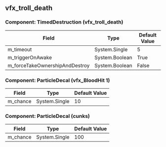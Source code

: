 ## vfx_troll_death

### Component: TimedDestruction (vfx_troll_death)

|Field|Type|Default Value|
|-----|----|-------------|
|m_timeout|System.Single|5|
|m_triggerOnAwake|System.Boolean|True|
|m_forceTakeOwnershipAndDestroy|System.Boolean|False|

### Component: ParticleDecal (vfx_BloodHit 1)

|Field|Type|Default Value|
|-----|----|-------------|
|m_chance|System.Single|10|

### Component: ParticleDecal (cunks)

|Field|Type|Default Value|
|-----|----|-------------|
|m_chance|System.Single|100|


